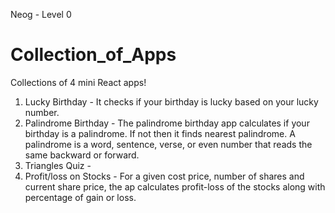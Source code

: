 Neog - Level 0

# Collection_of_Apps
Collections of 4 mini React apps! 
1. Lucky Birthday - It checks if your birthday is lucky based on your lucky number.
2. Palindrome Birthday - The palindrome birthday app calculates if your birthday is a palindrome. If not then it finds nearest palindrome. A palindrome is a word, sentence, verse, or even number that reads the same backward or forward.
3. Triangles Quiz - 
4. Profit/loss on Stocks - For a given cost price, number of shares and current share price, the ap calculates profit-loss of the stocks along with percentage of gain or loss.
